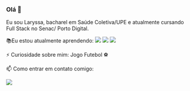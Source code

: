### Olá 👋
Eu sou Laryssa, bacharel em Saúde Coletiva/UPE e atualmente cursando Full Stack no Senac/ Porto Digital. 

:books:Eu estou atualmente aprendendo:  <img src= "https://img.shields.io/badge/JavaScript-F7DF1E?style=for-the-badge&logo=javascript&logoColor=black"> <img src= "https://img.shields.io/badge/HTML5-E34F26?style=for-the-badge&logo=html5&logoColor=white">  <img src= "https://img.shields.io/badge/CSS3-1572B6?style=for-the-badge&logo=css3&logoColor=white">

⚡ Curiosidade sobre mim: Jogo Futebol :soccer:

📫 Como entrar em contato comigo:
<div align="left">
  <a href="https://www.linkedin.com/in/laryssa-arruda-02a9b5274/" alt="Linkedin">
  <img src="https://img.shields.io/badge/-Linkedin-0e76a8?style=flat-square&logo=Linkedin&logoColor=white&link=LINK-DO-SEU-LINKEDIN" /></a>

  




